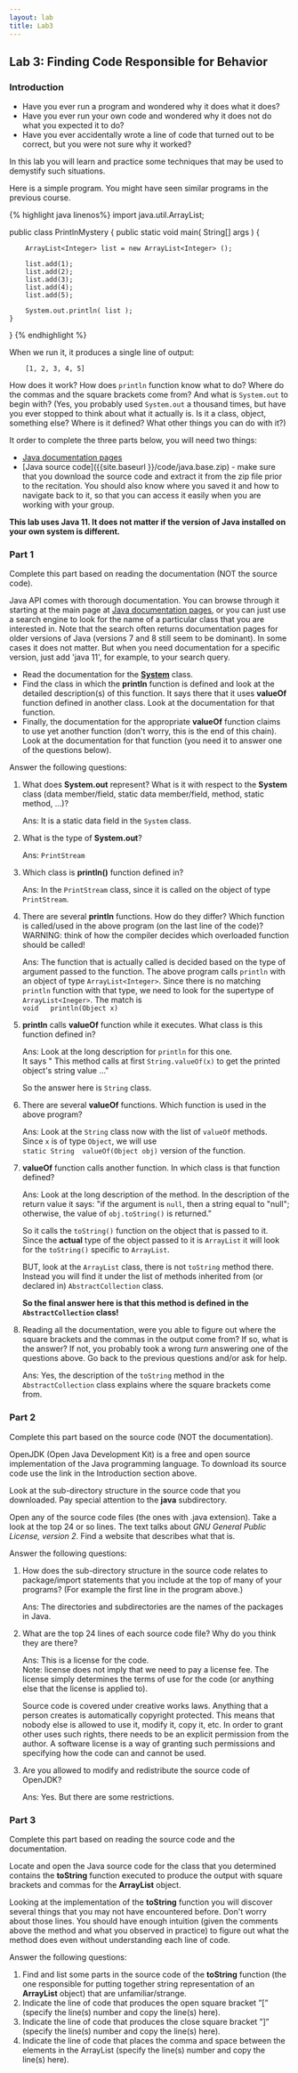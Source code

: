 ```yaml
---
layout: lab
title: Lab3
---
```


<!--
<div class="lab-right" markdown="1">

__due date:__ 7 days from the time you start the lab or
Sep. 30
(whichever comes first)

__submission mode:__ group

</div>
-->

<main markdown="1" class="lab">

## Lab 3: Finding Code Responsible for Behavior

### Introduction

*   Have you ever run a program and wondered why it does what it does?
*   Have you ever run your own code and wondered why it does not do what you expected it to do?
*   Have you ever accidentally wrote a line of code that turned out to be correct, but you were not sure why it worked?

In this lab you will learn and practice some techniques that may be used to demystify such situations.

Here is a simple program. You might have seen similar programs in the previous course.



{% highlight java linenos%}
import java.util.ArrayList;

public class PrintlnMystery {
    public static void main( String[] args ) {

        ArrayList<Integer> list = new ArrayList<Integer> ();

        list.add(1);
        list.add(2);
        list.add(3);
        list.add(4);
        list.add(5);

        System.out.println( list );
    }
}
{% endhighlight %}


When we run it, it produces a single line of output:


```
    [1, 2, 3, 4, 5]
```


How does it work? How does `println` function know what to do? Where do the commas and the square brackets come from? And what is `System.out` to begin with? (Yes, you probably used `System.out` a thousand times, but have you ever stopped to think about what it actually is. Is it a class, object, something else? Where is it defined? What other things you can do with it?)

It order to complete the three parts below, you will need two things:
- [Java documentation pages](https://docs.oracle.com/en/java/javase/11/docs/api/index.html)
- [Java source code]({{site.baseurl }}/code/java.base.zip) - make sure that you download the source code and extract it from the zip file prior to the recitation. You should also know where you saved it and how to navigate back to it, so that you can access it easily when you are working with your group.

__This lab uses Java 11. It does not matter if the version of Java installed on your own system is different.__

### Part 1

<span class="strong">Complete this part based on reading the documentation (NOT the source code).</span>

Java API comes with thorough documentation. You can browse through it starting at the main page at [Java documentation pages](https://docs.oracle.com/en/java/javase/11/docs/api/index.html), or you can just use a search engine to look for the name of a particular class that you are interested in. Note that the search often returns documentation pages for older versions of Java (versions 7 and 8 still seem to be dominant). In some cases it does not matter. But when you need documentation for a specific version, just add 'java 11', for example, to your search query.



*   Read  the documentation for the **[System](https://docs.oracle.com/en/java/javase/11/docs/api/java.base/java/lang/System.html)** class.
*   Find the class in which the **println** function is defined and look at the detailed description(s) of this function.  It says there that it uses **valueOf** function defined in another class. Look at the documentation for that function.
*   Finally, the documentation for the appropriate **valueOf** function claims to use yet another function (don't worry, this is the end of this chain). Look at the documentation for that function (you need it to answer one of the questions below).

Answer the following questions:


1. What does **System.out** represent? What is it with respect to the **System** class (data member/field, static data member/field, method, static method, ...)?

    Ans: It is a static data field in the `System` class.

2. What is the type of **System.out**?

    Ans: `PrintStream`

3. Which class is  **println()** function defined in?

    Ans: In the `PrintStream` class, since it is called on the object of type `PrintStream`.

4. There are several **println** functions. How do they differ? Which function is called/used in the above program (on the last line of the code)? <br>
WARNING: think of how the compiler decides which overloaded function should be called!

    Ans: The function that is actually called is decided based on the type of argument passed to the function. The above program calls `println` with an object of type `ArrayList<Integer>`. Since there is no matching `println` function with that type, we need to look for the supertype of `ArrayList<Ineger>`. The match is <br>
    `void 	println​(Object x)`

5. **println** calls **valueOf** function while it executes. What class is this function defined in?

    Ans: Look at the long description for `println` for this one. <br>
    It says " This method calls at first `String.valueOf(x)` to get the printed object's string value ..."

    So the answer here is `String` class.

6. There are several **valueOf** functions. Which function is used in the above program?

    Ans: Look at the `String` class now with the list of `valueOf` methods. Since `x` is of type `Object`, we will use <br>
    `static String 	valueOf​(Object obj)` version of the function.


7. **valueOf** function calls another function. In which class is that function defined?

    Ans: Look at the long description of the method. In the description of the return value it says: "if the argument is `null`, then a string equal to "null"; otherwise, the value of `obj.toString()` is returned."

    So  it calls the `toString()` function on the object that is passed to it. Since the __actual__ type of the object passed to it is `ArrayList` it will look for the `toString()` specific to `ArrayList`.

    BUT, look at the `ArrayList` class, there is not `toString` method there. Instead you will find it under the list of methods inherited from (or declared in) `AbstractCollection` class.

    __So the final answer here is that this method is defined in the `AbstractCollection` class!__

8. Reading all the documentation, were you able to figure out where the square brackets and the commas in the output come from? If so, what is the answer? If not, you probably took a wrong _turn_ answering one of the questions above. Go back to the previous questions and/or ask for help.

    Ans: Yes, the description of the `toString` method in the `AbstractCollection` class explains where the square brackets come from.

### Part 2

<span class="strong">Complete this part based on the source code (NOT the documentation).</span>

OpenJDK (Open Java Development Kit) is a free and open source implementation of the Java programming language. To download its source code use the link in the Introduction section above.

Look at the sub-directory structure in the source code that you downloaded. Pay special attention to the **java** subdirectory.

Open any of the source code files (the ones with .java extension). Take a look at the top 24 or so lines. The text talks about _GNU General Public License, version 2_. Find a website that describes what that is.

Answer the following questions:

1. How does the sub-directory structure in the source code relates to package/import statements that you include at the top of many of your programs? (For example the first line in the program above.)

    Ans: The directories and subdirectories are the names of the packages in Java.

2. What are the top 24 lines of each source code file? Why do you think they are there?

    Ans: This is a license for the code. <br>
    Note: license does not imply that we need to pay a license fee. The license simply determines the terms of use for the code (or anything else that the license is applied to).

    Source code is covered under creative works laws. Anything that a person creates is automatically copyright protected. This means that nobody else is allowed to use it, modify it, copy it, etc. In order to grant other uses such rights, there needs to be an explicit permission from the author. A software license is a way of granting such permissions and specifying how the code can and cannot be used.


3. Are you allowed to modify and redistribute the source code of OpenJDK?

    Ans: Yes. But there are some restrictions. 


### Part 3

<span class="strong">Complete this part based on reading the source code and the documentation.</span>

Locate and open the Java source code for the class that you determined contains the **toString** function executed to produce the output with square brackets and commas for the **ArrayList** object.

Looking at the implementation of the **toString** function you will discover several things that you may
not have encountered before. Don't worry about those lines. You should have enough intuition (given the
comments above the method and what you observed in practice) to figure out what the method does even
without understanding each line of code.

Answer the following questions:

1. Find and list some parts in the source code of the **toString** function (the one responsible for putting together string representation of an **ArrayList** object) that are unfamiliar/strange.
2. Indicate the line of code that produces the open square bracket ”[” (specify the line(s) number and copy the line(s) here).
3. Indicate the line of code that produces the close square bracket ”]” (specify the line(s) number and copy the line(s) here).
4. Indicate the line of code that places the comma and space between the elements in the ArrayList (specify the line(s) number and copy the line(s) here).























</main>
